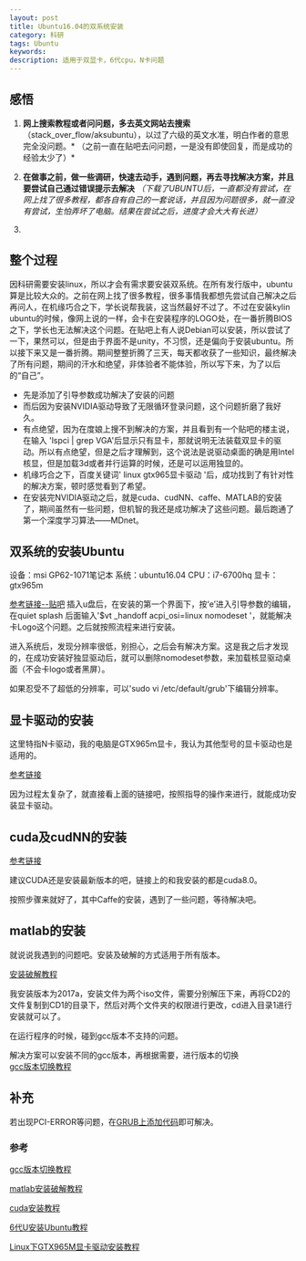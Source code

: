 ```yaml
---
layout: post
title: Ubuntu16.04的双系统安装
category: 科研
tags: Ubuntu
keywords: 
description: 适用于双显卡，6代cpu，N卡问题
---
```


## 感悟
1. **网上搜索教程或者问问题，多去英文网站去搜索**（stack_over_flow/aksubuntu），以过了六级的英文水准，明白作者的意思完全没问题。* （之前一直在贴吧去问问题，一是没有即使回复，而是成功的经验太少了）*  

2. **在做事之前，做一些调研，快速去动手，遇到问题，再去寻找解决方案，并且要尝试自己通过错误提示去解决**  *（下载了UBUNTU后，一直都没有尝试，在网上找了很多教程，都各自有自己的一套说话，并且因为问题很多，就一直没有尝试，生怕弄坏了电脑。结果在尝试之后，进度才会大大有长进）*  

3. 

## 整个过程
因科研需要安装linux，所以才会有需求要安装双系统。在所有发行版中，ubuntu算是比较大众的。之前在网上找了很多教程，很多事情我都想先尝试自己解决之后再问人，在机缘巧合之下，学长说帮我装，这当然最好不过了。不过在安装kylin ubuntu的时候，像网上说的一样，会卡在安装程序的LOGO处，在一番折腾BIOS之下，学长也无法解决这个问题。在贴吧上有人说Debian可以安装，所以尝试了一下，果然可以，但是由于界面不是unity，不习惯，还是偏向于安装ubuntu。所以接下来又是一番折腾。期间整整折腾了三天，每天都收获了一些知识，最终解决了所有问题，期间的汗水和绝望，非体验者不能体验，所以写下来，为了以后的“自己”。  

- 先是添加了引导参数成功解决了安装的问题
- 而后因为安装NVIDIA驱动导致了无限循环登录问题，这个问题折磨了我好久。
- 有点绝望，因为在度娘上搜不到解决的方案，并且看到有一个贴吧的楼主说，在输入 'lspci | grep VGA'后显示只有显卡，那就说明无法装载双显卡的驱动。所以有点绝望，但是之后才理解到，这个说法是说驱动桌面的确是用Intel核显，但是加载3d或者并行运算的时候，还是可以运用独显的。
- 机缘巧合之下，百度关键词' linux gtx965显卡驱动 '后，成功找到了有针对性的解决方案，顿时感觉看到了希望。
- 在安装完NVIDIA驱动之后，就是cuda、cudNN、caffe、MATLAB的安装了，期间虽然有一些问题，但机智的我还是成功解决了这些问题。最后跑通了第一个深度学习算法——MDnet。 

## 双系统的安装Ubuntu
设备：msi GP62-1071笔记本
系统：ubuntu16.04
CPU：i7-6700hq
显卡：gtx965m

[参考链接--贴吧](http://tieba.baidu.com/p/4987077178?pn=1)
插入u盘后，在安装的第一个界面下，按‘e’进入引导参数的编辑，在quiet splash 后面输入'$vt _handoff acpi_osi=linux nomodeset '，就能解决卡Logo这个问题。之后就按照流程来进行安装。  

进入系统后，发现分辨率很低，别担心，之后会有解决方案。这是我之后才发现的，在成功安装好独显驱动后，就可以删除nomodeset参数，来加载核显驱动桌面（不会卡logo或者黑屏）。  

如果忍受不了超低的分辨率，可以'sudo vi /etc/default/grub'下编辑分辨率。

## 显卡驱动的安装
这里特指N卡驱动，我的电脑是GTX965m显卡，我认为其他型号的显卡驱动也是适用的。  

[参考链接](http://www.linuxdiyf.com/linux/29084.html)  

因为过程太复杂了，就直接看上面的链接吧，按照指导的操作来进行，就能成功安装显卡驱动。

## cuda及cudNN的安装
[参考链接](http://www.cnblogs.com/xia-Autumn/p/6228913.html)  

建议CUDA还是安装最新版本的吧，链接上的和我安装的都是cuda8.0。  

 按照步骤来就好了，其中Caffe的安装，遇到了一些问题，等待解决吧。
 
## matlab的安装
就说说我遇到的问题吧。安装及破解的方式适用于所有版本。  

[安装破解教程](http://blog.csdn.net/lanbing510/article/details/41698285)  

我安装版本为2017a，安装文件为两个iso文件，需要分别解压下来，再将CD2的文件复制到CD1的目录下，然后对两个文件夹的权限进行更改，cd进入目录1进行安装就可以了。  

在运行程序的时候，碰到gcc版本不支持的问题。  

解决方案可以安装不同的gcc版本，再根据需要，进行版本的切换  
[gcc版本切换教程](http://blog.sina.com.cn/s/blog_54dd80920102vvt6.html)



## 补充
若出现PCI-ERROR等问题，在[GRUB上添加代码](https://bugs.launchpad.net/ubuntu/+source/linux/+bug/1521173)即可解决。

### 参考  
[gcc版本切换教程](http://blog.sina.com.cn/s/blog_54dd80920102vvt6.html)  

[matlab安装破解教程](http://blog.csdn.net/lanbing510/article/details/41698285)  

[cuda安装教程](http://www.cnblogs.com/xia-Autumn/p/6228913.html)  

[6代U安装Ubuntu教程](http://tieba.baidu.com/p/4987077178?pn=1)  

[Linux下GTX965M显卡驱动安装教程](http://www.linuxdiyf.com/linux/29084.html)
